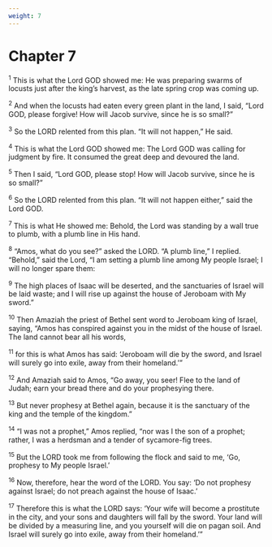 ```yaml
---
weight: 7
---
```


# Chapter 7

<sup>1</sup> This is what the Lord GOD showed me: He was preparing swarms of locusts just after the king’s harvest, as the late spring crop was coming up. 

<sup>2</sup> And when the locusts had eaten every green plant in the land, I said, “Lord GOD, please forgive! How will Jacob survive, since he is so small?” 

<sup>3</sup> So the LORD relented from this plan. “It will not happen,” He said. 

<sup>4</sup> This is what the Lord GOD showed me: The Lord GOD was calling for judgment by fire. It consumed the great deep and devoured the land. 

<sup>5</sup> Then I said, “Lord GOD, please stop! How will Jacob survive, since he is so small?” 

<sup>6</sup> So the LORD relented from this plan. “It will not happen either,” said the Lord GOD. 

<sup>7</sup> This is what He showed me: Behold, the Lord was standing by a wall true to plumb, with a plumb line in His hand. 

<sup>8</sup> “Amos, what do you see?” asked the LORD. “A plumb line,” I replied. “Behold,” said the Lord, “I am setting a plumb line among My people Israel; I will no longer spare them: 

<sup>9</sup> The high places of Isaac will be deserted, and the sanctuaries of Israel will be laid waste; and I will rise up against the house of Jeroboam with My sword.” 

<sup>10</sup> Then Amaziah the priest of Bethel sent word to Jeroboam king of Israel, saying, “Amos has conspired against you in the midst of the house of Israel. The land cannot bear all his words, 

<sup>11</sup> for this is what Amos has said: ‘Jeroboam will die by the sword, and Israel will surely go into exile, away from their homeland.’” 

<sup>12</sup> And Amaziah said to Amos, “Go away, you seer! Flee to the land of Judah; earn your bread there and do your prophesying there. 

<sup>13</sup> But never prophesy at Bethel again, because it is the sanctuary of the king and the temple of the kingdom.” 

<sup>14</sup> “I was not a prophet,” Amos replied, “nor was I the son of a prophet; rather, I was a herdsman and a tender of sycamore-fig trees. 

<sup>15</sup> But the LORD took me from following the flock and said to me, ‘Go, prophesy to My people Israel.’ 

<sup>16</sup> Now, therefore, hear the word of the LORD. You say: ‘Do not prophesy against Israel; do not preach against the house of Isaac.’ 

<sup>17</sup> Therefore this is what the LORD says: ‘Your wife will become a prostitute in the city, and your sons and daughters will fall by the sword. Your land will be divided by a measuring line, and you yourself will die on pagan soil. And Israel will surely go into exile, away from their homeland.’” 


